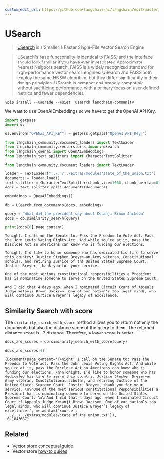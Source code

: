 ```yaml
---
custom_edit_url: https://github.com/langchain-ai/langchain/edit/master/docs/docs/integrations/vectorstores/usearch.ipynb
---
```

# USearch
>[USearch](https://unum-cloud.github.io/usearch/) is a Smaller & Faster Single-File Vector Search Engine

>USearch's base functionality is identical to FAISS, and the interface should look familiar if you have ever investigated Approximate Nearest Neigbors search. FAISS is a widely recognized standard for high-performance vector search engines. USearch and FAISS both employ the same HNSW algorithm, but they differ significantly in their design principles. USearch is compact and broadly compatible without sacrificing performance, with a primary focus on user-defined metrics and fewer dependencies.


```python
%pip install --upgrade --quiet  usearch langchain-community
```

We want to use OpenAIEmbeddings so we have to get the OpenAI API Key. 


```python
import getpass
import os

os.environ["OPENAI_API_KEY"] = getpass.getpass("OpenAI API Key:")
```


```python
from langchain_community.document_loaders import TextLoader
from langchain_community.vectorstores import USearch
from langchain_openai import OpenAIEmbeddings
from langchain_text_splitters import CharacterTextSplitter
```


```python
from langchain_community.document_loaders import TextLoader

loader = TextLoader("../../../extras/modules/state_of_the_union.txt")
documents = loader.load()
text_splitter = CharacterTextSplitter(chunk_size=1000, chunk_overlap=0)
docs = text_splitter.split_documents(documents)

embeddings = OpenAIEmbeddings()
```


```python
db = USearch.from_documents(docs, embeddings)

query = "What did the president say about Ketanji Brown Jackson"
docs = db.similarity_search(query)
```


```python
print(docs[0].page_content)
```
```output
Tonight. I call on the Senate to: Pass the Freedom to Vote Act. Pass the John Lewis Voting Rights Act. And while you’re at it, pass the Disclose Act so Americans can know who is funding our elections. 

Tonight, I’d like to honor someone who has dedicated his life to serve this country: Justice Stephen Breyer—an Army veteran, Constitutional scholar, and retiring Justice of the United States Supreme Court. Justice Breyer, thank you for your service. 

One of the most serious constitutional responsibilities a President has is nominating someone to serve on the United States Supreme Court. 

And I did that 4 days ago, when I nominated Circuit Court of Appeals Judge Ketanji Brown Jackson. One of our nation’s top legal minds, who will continue Justice Breyer’s legacy of excellence.
```
## Similarity Search with score
The `similarity_search_with_score` method allows you to return not only the documents but also the distance score of the query to them. The returned distance score is L2 distance. Therefore, a lower score is better.


```python
docs_and_scores = db.similarity_search_with_score(query)
```


```python
docs_and_scores[0]
```



```output
(Document(page_content='Tonight. I call on the Senate to: Pass the Freedom to Vote Act. Pass the John Lewis Voting Rights Act. And while you’re at it, pass the Disclose Act so Americans can know who is funding our elections. \n\nTonight, I’d like to honor someone who has dedicated his life to serve this country: Justice Stephen Breyer—an Army veteran, Constitutional scholar, and retiring Justice of the United States Supreme Court. Justice Breyer, thank you for your service. \n\nOne of the most serious constitutional responsibilities a President has is nominating someone to serve on the United States Supreme Court. \n\nAnd I did that 4 days ago, when I nominated Circuit Court of Appeals Judge Ketanji Brown Jackson. One of our nation’s top legal minds, who will continue Justice Breyer’s legacy of excellence.', metadata={'source': '../../../extras/modules/state_of_the_union.txt'}),
 0.1845687)
```



## Related

- Vector store [conceptual guide](/docs/concepts/#vector-stores)
- Vector store [how-to guides](/docs/how_to/#vector-stores)
